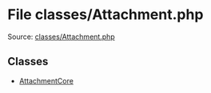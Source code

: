 File classes/Attachment.php
=========

Source: [classes/Attachment.php](https://github.com/PrestaShop/PrestaShop/blob/1.5.1.0/classes/Attachment.php)


Classes
-------

* [AttachmentCore](class.AttachmentCore.md)

